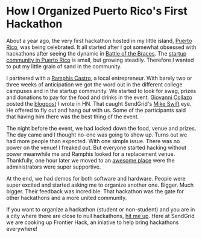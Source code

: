 # How I Organized Puerto Rico's First Hackathon

About a year ago, the very first hackathon hosted in my little island, [Puerto Rico](http://www.seepuertorico.com/), was being celebrated. It all started after I got somewhat obsessed with hackathons after seeing the dynamic in [Battle of the Braces](https://www.hackerleague.org/hackathons/battle-of-the-braces-javascript). The [startup community in Puerto Rico](http://www.startupsofpuertorico.com/) is small, but growing steadily. Therefore I wanted to put my little grain of sand in the community. 

I partnered with a [Ramphis Castro](https://twitter.com/jramphis), a local entrepreneur. With barely two or three weeks of anticipation we got the word out in the different college campuses and in the startup community. We started to look for swag, prizes and donations to pay for the food and drinks in the event. [Giovanni Collazo](https://twitter.com/gcollazo) posted the [blogpost](http://elweb.co/1er-hackathon-de-startups-of-puerto-rico/) I wrote in HN. That caught SendGrid's [Mike Swift](https://twitter.com/swiftalphaone) eye. He offered to fly out and hang out with us. Some of the participants said that having him there was the best thing of the event.

The night before the event, we had locked down the food, venue and prizes. The day came and I thought no-one was going to show up. Turns out we had more people than expected. With one simple issue. There was no power on the venue! I freaked out. But everyone started hacking without power meanwhile me and Ramphis looked for a replacement venue. Thankfully, one hour later we moved to an [awesome place](http://www.telegrafo.com/history.shtml) were the administrators were super supportive.

At the end, we had demos for both software and hardware. People were super excited and started asking me to organize another one. Bigger. Much bigger. Their feedback was incredible. That hackathon was the gate for other hackathons and a more united community. 

If you want to organize a hackathon (student or non-student) and you are in a city where there are close to null hackathons, [hit me up](https://twitter.com/elbuo8). Here at SendGrid we are cooking up Frontier Hack, an iniative to help bring hackathons everywhere!